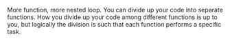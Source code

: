 More function, more nested loop.
You can divide up your code into separate functions. How you divide up your code among different functions is up to you, but logically the division is such that each function performs a specific task.
